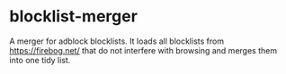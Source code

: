 # blocklist-merger

A merger for adblock blocklists. It loads all blocklists from https://firebog.net/ that do not interfere with browsing and merges them into one tidy list. 
